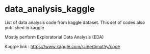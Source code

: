 # data_analysis_kaggle
List of data analysis code from kaggle dataset. This set of codes also published in kaggle

Mostly perform Exploratorial Data Analysis (EDA)

Kaggle link : https://www.kaggle.com/rainertimothy/code
